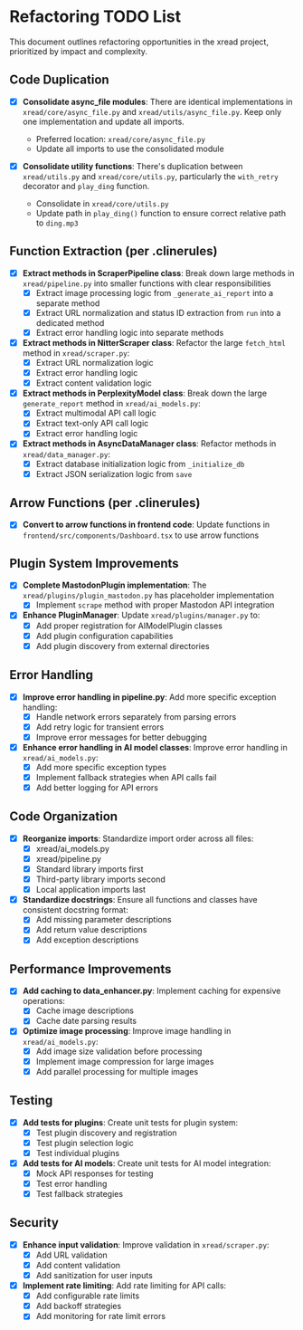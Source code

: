 # Refactoring TODO List

This document outlines refactoring opportunities in the xread project, prioritized by impact and complexity.

## Code Duplication

- [x] **Consolidate async_file modules**: There are identical implementations in `xread/core/async_file.py` and `xread/utils/async_file.py`. Keep only one implementation and update all imports.
  - Preferred location: `xread/core/async_file.py`
  - Update all imports to use the consolidated module

- [x] **Consolidate utility functions**: There's duplication between `xread/utils.py` and `xread/core/utils.py`, particularly the `with_retry` decorator and `play_ding` function.
  - Consolidate in `xread/core/utils.py`
  - Update path in `play_ding()` function to ensure correct relative path to `ding.mp3`

## Function Extraction (per .clinerules)

- [x] **Extract methods in ScraperPipeline class**: Break down large methods in `xread/pipeline.py` into smaller functions with clear responsibilities
  - [x] Extract image processing logic from `_generate_ai_report` into a separate method
  - [x] Extract URL normalization and status ID extraction from `run` into a dedicated method
  - [x] Extract error handling logic into separate methods

- [x] **Extract methods in NitterScraper class**: Refactor the large `fetch_html` method in `xread/scraper.py`:
  - [x] Extract URL normalization logic
  - [x] Extract error handling logic
  - [x] Extract content validation logic

- [x] **Extract methods in PerplexityModel class**: Break down the large `generate_report` method in `xread/ai_models.py`:
  - [x] Extract multimodal API call logic
  - [x] Extract text-only API call logic
  - [x] Extract error handling logic

- [x] **Extract methods in AsyncDataManager class**: Refactor methods in `xread/data_manager.py`:
  - [x] Extract database initialization logic from `_initialize_db`
  - [x] Extract JSON serialization logic from `save`

## Arrow Functions (per .clinerules)

- [x] **Convert to arrow functions in frontend code**: Update functions in `frontend/src/components/Dashboard.tsx` to use arrow functions

## Plugin System Improvements

- [x] **Complete MastodonPlugin implementation**: The `xread/plugins/plugin_mastodon.py` has placeholder implementation
  - [x] Implement `scrape` method with proper Mastodon API integration

- [x] **Enhance PluginManager**: Update `xread/plugins/manager.py` to:
  - [x] Add proper registration for AIModelPlugin classes
  - [x] Add plugin configuration capabilities
  - [x] Add plugin discovery from external directories

## Error Handling

- [x] **Improve error handling in pipeline.py**: Add more specific exception handling:
  - [x] Handle network errors separately from parsing errors
  - [x] Add retry logic for transient errors
  - [x] Improve error messages for better debugging

- [x] **Enhance error handling in AI model classes**: Improve error handling in `xread/ai_models.py`:
  - [x] Add more specific exception types
  - [x] Implement fallback strategies when API calls fail
  - [x] Add better logging for API errors

## Code Organization

- [x] **Reorganize imports**: Standardize import order across all files:
  - [x] xread/ai_models.py
  - [x] xread/pipeline.py
  - [x] Standard library imports first
  - [x] Third-party library imports second
  - [x] Local application imports last

- [x] **Standardize docstrings**: Ensure all functions and classes have consistent docstring format:
  - [x] Add missing parameter descriptions
  - [x] Add return value descriptions
  - [x] Add exception descriptions

## Performance Improvements

- [x] **Add caching to data_enhancer.py**: Implement caching for expensive operations:
  - [x] Cache image descriptions
  - [x] Cache date parsing results

- [x] **Optimize image processing**: Improve image handling in `xread/ai_models.py`:
  - [x] Add image size validation before processing
  - [x] Implement image compression for large images
  - [x] Add parallel processing for multiple images

## Testing

- [x] **Add tests for plugins**: Create unit tests for plugin system:
  - [x] Test plugin discovery and registration
  - [x] Test plugin selection logic
  - [x] Test individual plugins

- [x] **Add tests for AI models**: Create unit tests for AI model integration:
  - [x] Mock API responses for testing
  - [x] Test error handling
  - [x] Test fallback strategies

## Security

- [x] **Enhance input validation**: Improve validation in `xread/scraper.py`:
  - [x] Add URL validation
  - [x] Add content validation
  - [x] Add sanitization for user inputs

- [x] **Implement rate limiting**: Add rate limiting for API calls:
  - [x] Add configurable rate limits
  - [x] Add backoff strategies
  - [x] Add monitoring for rate limit errors
